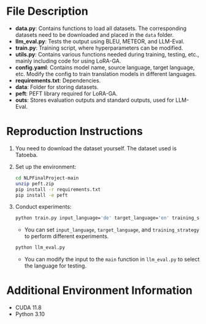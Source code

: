 # File Description

- **data.py**: Contains functions to load all datasets. The corresponding datasets need to be downloaded and placed in the `data` folder.
- **llm_eval.py**: Tests the output using BLEU, METEOR, and LLM-Eval.
- **train.py**: Training script, where hyperparameters can be modified.
- **utils.py**: Contains various functions needed during training, testing, etc., mainly including code for using LoRA-GA.
- **config.yaml**: Contains model name, source language, target language, etc. Modify the config to train translation models in different languages.
- **requirements.txt**: Dependencies.
- **data**: Folder for storing datasets.
- **peft**: PEFT library required for LoRA-GA.
- **outs**: Stores evaluation outputs and standard outputs, used for LLM-Eval.

# Reproduction Instructions

1. You need to download the dataset yourself. The dataset used is Tatoeba.
2. Set up the environment:
    ```bash
    cd NLPFinalProject-main
    unzip peft.zip
    pip install -r requirements.txt
    pip install -e peft
    ```
3. Conduct experiments:
    ```bash
    python train.py input_language='de' target_language='en' training_strategy='loraga'
    ```
    - You can set `input_language`, `target_language`, and `training_strategy` to perform different experiments.

    ```bash
    python llm_eval.py
    ```
    - You can modify the input to the `main` function in `llm_eval.py` to select the language for testing.

# Additional Environment Information

- CUDA 11.8
- Python 3.10
